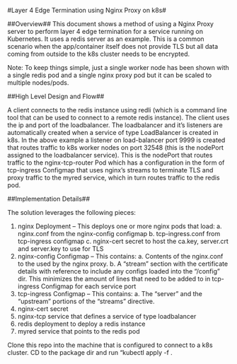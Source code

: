 #Layer 4 Edge Termination using Nginx Proxy on k8s#

##Overview##
This document shows a method of using a Nginx Proxy server to perform layer 4 edge termination for a service running on Kubernetes. It uses a redis server as an example. This is a common scenario when the app/container itself does not provide TLS but all data coming from outside to the k8s cluster needs to be encrypted. 

Note: To keep things simple, just a single worker node has been shown with a single redis pod and a single nginx proxy pod but it can be scaled to multiple nodes/pods. 


##High Level Design and Flow##

A client connects to the redis instance using redli (which is a command line tool that can be used to connect to a remote redis instance). The client uses the ip and port of the loadbalancer. The loadbalancer and it’s listeners are automatically created when a service of type LoadBalancer is created in k8s. In the above example a listener on load-balancer port 9999 is created that routes traffic to k8s worker nodes on port 32548 (this is the nodePort assigned to the loadbalancer service). This is the nodePort that routes traffic to the nginx-tcp-router Pod which has a configuration in the form of tcp-ingress Configmap that uses nginx’s streams to terminate TLS and proxy traffic to the myred service, which in turn routes traffic to the redis pod.


##Implementation Details##

The solution leverages the following pieces:
1. nginx Deployment – This deploys one or more nginx pods that load:
   a. nginx.conf from the nginx-config configmap
   b. tcp-ingress.conf from tcp-ingress configmap
   c. nginx-cert secret to host the ca.key, server.crt and server.key to use for TLS
2. nginx-config Configmap – This contains: 
   a. Contents of the nginx.conf to the used by the nginx proxy. 
   b. A “stream” section with the certificate details with reference to include any configs loaded into the “/config” dir. This minimizes the amount of lines that need to be added to in tcp-ingress Configmap for each service port
3. tcp-ingress Configmap – This contains:
   a. The “server” and the “upstream” portions of the “streams” directive.
4. nginx-cert secret
5. nginx-tcp service that defines a service of type loadbalancer
6. redis deployment to deploy a redis instance
7. myred service that points to the redis pod

Clone this repo into the machine that is configured to connect to a k8s cluster. CD to the package dir and run “kubectl apply -f .



